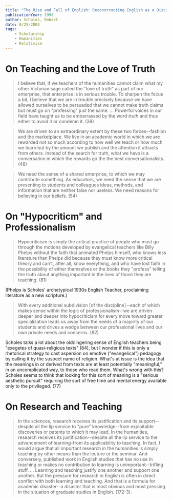 ```yaml
---
title: "The Rise and Fall of English: Reconstructing English as a Discipline"
publicationYear: 1998
author: Scholes, Robert
date: 8/25/2004
tags:
    - Scholarship
    - Humanities
    - Relativism
---
```


# On Teaching and the Love of Truth

> I believe that, if we teachers of the humanities cannot claim what my other Victorian sage called the "love of truth" as part of our enterprise, that enterprise is in serious trouble. To sharpen the focus a bit, I believe that we are in trouble precisely because we have allowed ourselves to be persuaded that we cannot make truth claims but must go on "professing" just the same. ... Powerful voices in our field have taught us to be embarrassed by the word _truth_ and thus either to avoid it or condemn it. (39)

> We are driven to an extraordinary extent by these two forces--fashion and the marketplace. We live in an academic world in which we are rewarded not so much according to how well we teach or how much we learn but by the amount we publish and the attention it attracts from others. Instead of the search for truth, what we have is a conversation in which the rewards go the the best conversationalists. (48)

> We need the sense of a shared enterprise, to which we may contribute something. As educators, we need the sense that we are presenting to students and colleagues ideas, methods, and information that are neither false nor useless. We need reasons for believing in our beliefs. (54)


# On "Hypocriticm" and Professionalism

> Hypocriticism is simply the critical practice of people who must go through the motions developed by evangelical teachers like Billy Phelps without the faith that animated Phelps himself, who knows less literature than Phelps did because they must know more critical theory and can't, after all, know everything, and who have lost faith in the possibility of either themselves or the books they "profess" telling the truth about anything important in the lives of those they are teaching. (81)

(Phelps is Scholes' archetypical 1930s English Teacher, proclaiming literature as a new scripture.)

> With every additional subdivision [of the discipline]--each of which makes sense within the logic of professionalism--we are driven deeper and deeper into hypocriticism for every move toward greater specialization leads us away from the needs of a majority of our students and drives a wedge between our professional lives and our own private needs and concerns. (82)

Scholes talks a lot about the old/lingering sense of English teachers being "exegetes of quasi-religious texts" (84), but I wonder if this is only a rhetorical strategy to cast aspersion on emotive ("evangelical") pedagogy by calling it by the suspect name of religion. What's at issue is the idea that the meanings in or derived from texts are at least potentially "meaningful," in an uncomplicated way, to those who read them. What's wrong with this? Scholes seems to think that looking for this sort of meaning is a "serious aesthetic pursuit" requiring the sort of free time and mental energy available only to the privileged. (77) 

# On Research and Teaching

> In the sciences, research receives its justification and its support--despite all the lip service to "pure" knowledge--from exploitable discoveries or patents to which it may lead. In the humanities, research receives its justification--despite all the lip service to the advancement of learning-from its applicability to teaching. In fact, I would argue that all important research in the humanities is simply teaching by other means than the lecture or the seminar. And conversely, published work in English studies that has no use in teaching or makes no contribution to learning is unimportant--trifling stuff. ... Learning and teaching justify one another and support one another. But the pressure for research in English is often in direct conflict with both learning and teaching. And that is a formula for academic disaster--a disaster that is most obvious and most pressing in the situation of graduate studies in English. (172-3).

